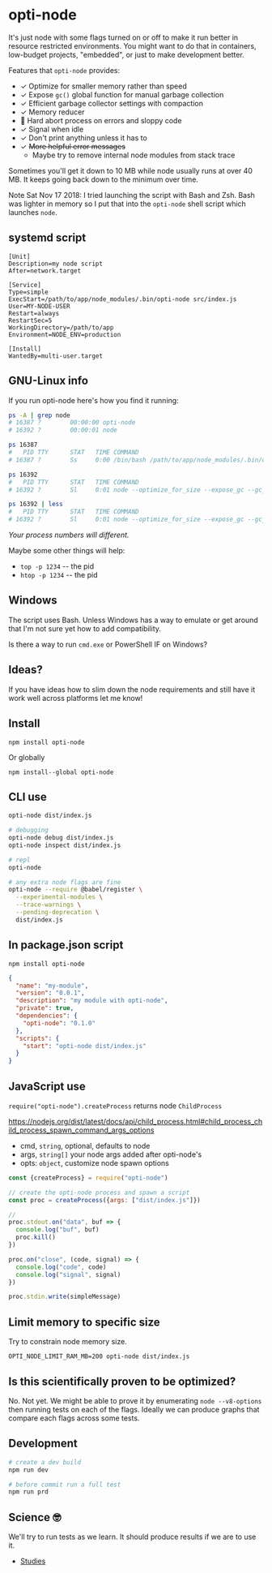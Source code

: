 
# opti-node

It's just node with some flags turned on or off to make it run better in resource restricted environments. You might want to do that in containers, low-budget projects, "embedded", or just to make development better.

Features that `opti-node` provides:

+ ✓ Optimize for smaller memory rather than speed
+ ✓ Expose `gc()` global function for manual garbage collection
+ ✓ Efficient garbage collector settings with compaction
+ ✓ Memory reducer
+ 🐛 Hard abort process on errors and sloppy code
+ ✓ Signal when idle
+ ✓ Don't print anything unless it has to
+ ✓ ~~More helpful error messages~~
  * Maybe try to remove internal node modules from stack trace

Sometimes you'll get it down to 10 MB while node usually runs at over 40 MB. It keeps going back down to the minimum over time.

Note Sat Nov 17 2018:
I tried launching the script with Bash and Zsh. Bash was lighter in memory so I put that into the `opti-node` shell script which launches `node`.

## systemd script

```
[Unit]
Description=my node script
After=network.target

[Service]
Type=simple
ExecStart=/path/to/app/node_modules/.bin/opti-node src/index.js
User=MY-NODE-USER
Restart=always
RestartSec=5
WorkingDirectory=/path/to/app
Environment=NODE_ENV=production

[Install]
WantedBy=multi-user.target
```

## GNU-Linux info

If you run opti-node here's how you find it running:

```sh
ps -A | grep node
# 16387 ?        00:00:00 opti-node
# 16392 ?        00:00:01 node

ps 16387
#   PID TTY      STAT   TIME COMMAND
# 16387 ?        Ss     0:00 /bin/bash /path/to/app/node_modules/.bin/opti-node src/index.js

ps 16392
#   PID TTY      STAT   TIME COMMAND
# 16392 ?        Sl     0:01 node --optimize_for_size --expose_gc --gc_global --gc_interval=12000 --alw

ps 16392 | less
#   PID TTY      STAT   TIME COMMAND
# 16392 ?        Sl     0:01 node --optimize_for_size --expose_gc --gc_global --gc_interval=12000 --always_compact --memory_reducer --hard_abort --abort_on_uncaught_exception --abort_on_stack_or_string_length_overflow --use_idle_notification --max_stack_trace_source_length=1000 --no-deprecation --no-warnings --no-log-colour src/index.js
```

*Your process numbers will different.*

Maybe some other things will help:

+ `top -p 1234` -- the pid
+ `htop -p 1234` -- the pid

## Windows

The script uses Bash. Unless Windows has a way to emulate or get around that I'm not sure yet how to add compatibility.

Is there a way to run `cmd.exe` or PowerShell IF on Windows?

## Ideas?

If you have ideas how to slim down the node requirements and still have it work well across platforms let me know!

## Install

`npm install opti-node`

Or globally

`npm install--global opti-node`

## CLI use

```sh
opti-node dist/index.js

# debugging
opti-node debug dist/index.js
opti-node inspect dist/index.js

# repl
opti-node

# any extra node flags are fine
opti-node --require @babel/register \
  --experimental-modules \
  --trace-warnings \
  --pending-deprecation \
  dist/index.js
```

## In package.json script

`npm install opti-node`

```json
{
  "name": "my-module",
  "version": "0.0.1",
  "description": "my module with opti-node",
  "private": true,
  "dependencies": {
    "opti-node": "0.1.0"
  },
  "scripts": {
    "start": "opti-node dist/index.js"
  }
}
```

## JavaScript use

`require("opti-node").createProcess` returns node `ChildProcess`

https://nodejs.org/dist/latest/docs/api/child_process.html#child_process_child_process_spawn_command_args_options

+ cmd, `string`, optional, defaults to node
+ args, `string[]` your node args added after opti-node's
+ opts: `object`, customize node spawn options

```js
const {createProcess} = require("opti-node")

// create the opti-node process and spawn a script
const proc = createProcess({args: ["dist/index.js"]})

//
proc.stdout.on("data", buf => {
  console.log("buf", buf)
  proc.kill()
})

proc.on("close", (code, signal) => {
  console.log("code", code)
  console.log("signal", signal)
})

proc.stdin.write(simpleMessage)
```

## Limit memory to specific size

Try to constrain node memory size.

`OPTI_NODE_LIMIT_RAM_MB=200 opti-node dist/index.js`

## Is this scientifically proven to be optimized?

No. Not yet. We might be able to prove it by enumerating `node --v8-options` then running tests on each of the flags. Ideally we can produce graphs that compare each flags across some tests.

## Development

```sh
# create a dev build
npm run dev

# before commit run a full test
npm run prd
```

## Science 🤓

We'll try to run tests as we learn. It should produce results if we are to use it.

+ [Studies](./docs/studies)

